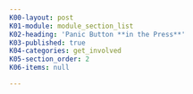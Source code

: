 ```yaml
---
K00-layout: post
K01-module: module_section_list
K02-heading: 'Panic Button **in the Press**'
K03-published: true
K04-categories: get_involved
K05-section_order: 2
K06-items: null

---
```


